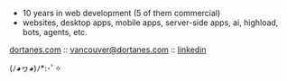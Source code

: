 - 10 years in web development (5 of them commercial)
- websites, desktop apps, mobile apps, server-side apps, ai, highload, bots, agents, etc.

<a href="https://dortanes.com">dortanes.com</a> :: <a href="mailto:vancouver@dortanes.com">vancouver@dortanes.com</a> :: <a href="https://linkedin.com/in/drtns">linkedin</a>

<span>(ﾉ◕ヮ◕)ﾉ*:･ﾟ✧</span>
